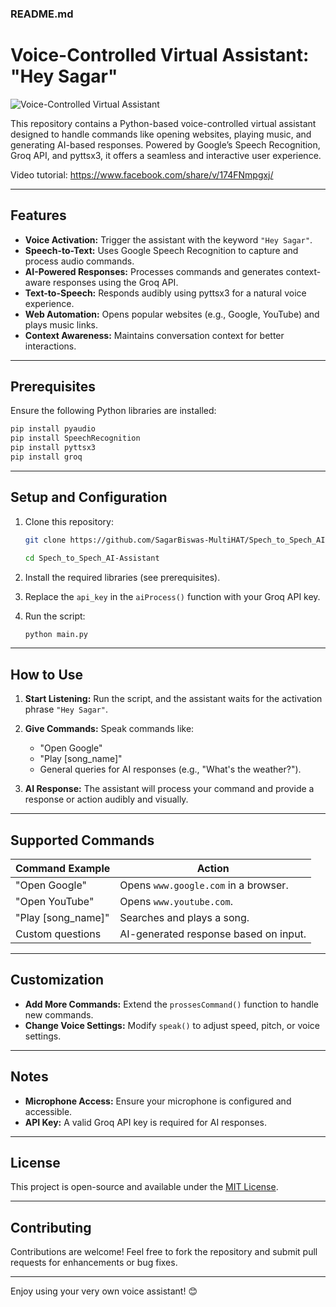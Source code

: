 ### README.md

# Voice-Controlled Virtual Assistant: "Hey Sagar"

![Voice-Controlled Virtual Assistant](https://imgur.com/9ocpIOM.png)

This repository contains a Python-based voice-controlled virtual assistant designed to handle commands like opening websites, playing music, and generating AI-based responses. Powered by Google’s Speech Recognition, Groq API, and pyttsx3, it offers a seamless and interactive user experience.

Video tutorial: https://www.facebook.com/share/v/174FNmpgxj/

---

## Features  
- **Voice Activation:** Trigger the assistant with the keyword `"Hey Sagar"`.  
- **Speech-to-Text:** Uses Google Speech Recognition to capture and process audio commands.  
- **AI-Powered Responses:** Processes commands and generates context-aware responses using the Groq API.  
- **Text-to-Speech:** Responds audibly using pyttsx3 for a natural voice experience.  
- **Web Automation:** Opens popular websites (e.g., Google, YouTube) and plays music links.  
- **Context Awareness:** Maintains conversation context for better interactions.  

---

## Prerequisites  

Ensure the following Python libraries are installed:  
```bash  
pip install pyaudio  
pip install SpeechRecognition  
pip install pyttsx3  
pip install groq  
```  

---

## Setup and Configuration  

1. Clone this repository:  
   ```bash  
   git clone https://github.com/SagarBiswas-MultiHAT/Spech_to_Spech_AI-Assistant.git 
   
   cd Spech_to_Spech_AI-Assistant 
   ```  

2. Install the required libraries (see prerequisites).  

3. Replace the `api_key` in the `aiProcess()` function with your Groq API key.  

4. Run the script:  
   ```bash  
   python main.py  
   ```  

---

## How to Use  

1. **Start Listening:** Run the script, and the assistant waits for the activation phrase `"Hey Sagar"`.  

2. **Give Commands:** Speak commands like:  
   - "Open Google"  
   - "Play [song_name]"  
   - General queries for AI responses (e.g., "What's the weather?").  

3. **AI Response:** The assistant will process your command and provide a response or action audibly and visually.  

---

## Supported Commands  

| Command Example       | Action                        |  
|------------------------|-------------------------------|  
| "Open Google"          | Opens `www.google.com` in a browser. |  
| "Open YouTube"         | Opens `www.youtube.com`.     |  
| "Play [song_name]"     | Searches and plays a song.   |  
| Custom questions       | AI-generated response based on input. |  

---

## Customization  

- **Add More Commands:** Extend the `prossesCommand()` function to handle new commands.  
- **Change Voice Settings:** Modify `speak()` to adjust speed, pitch, or voice settings.  

---

## Notes  

- **Microphone Access:** Ensure your microphone is configured and accessible.  
- **API Key:** A valid Groq API key is required for AI responses.  

---

## License  

This project is open-source and available under the [MIT License](LICENSE).  

---

## Contributing  

Contributions are welcome! Feel free to fork the repository and submit pull requests for enhancements or bug fixes.  

---

Enjoy using your very own voice assistant! 😊
